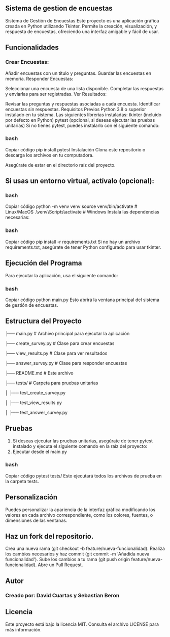 ## Sistema de gestion de encuestas
Sistema de Gestión de Encuestas
Este proyecto es una aplicación gráfica creada en Python utilizando Tkinter. Permite la creación, visualización, y respuesta de encuestas, ofreciendo una interfaz amigable y fácil de usar.

## Funcionalidades
### Crear Encuestas:

Añadir encuestas con un título y preguntas.
Guardar las encuestas en memoria.
Responder Encuestas:

Seleccionar una encuesta de una lista disponible.
Completar las respuestas y enviarlas para ser registradas.
Ver Resultados:

Revisar las preguntas y respuestas asociadas a cada encuesta.
Identificar encuestas sin respuestas.
Requisitos Previos
Python 3.8 o superior instalado en tu sistema.
Las siguientes librerías instaladas:
tkinter (incluido por defecto en Python)
pytest (opcional, si deseas ejecutar las pruebas unitarias)
Si no tienes pytest, puedes instalarlo con el siguiente comando:

### bash
Copiar código
pip install pytest
Instalación
Clona este repositorio o descarga los archivos en tu computadora.

Asegúrate de estar en el directorio raíz del proyecto.

## Si usas un entorno virtual, actívalo (opcional):

### bash
Copiar código
python -m venv venv
source venv/bin/activate  # Linux/MacOS
.\venv\Scripts\activate   # Windows
Instala las dependencias necesarias:

### bash
Copiar código
pip install -r requirements.txt
Si no hay un archivo requirements.txt, asegúrate de tener Python configurado para usar tkinter.

## Ejecución del Programa
Para ejecutar la aplicación, usa el siguiente comando:

### bash
Copiar código
python main.py
Esto abrirá la ventana principal del sistema de gestión de encuestas.

## Estructura del Proyecto

├── main.py                # Archivo principal para ejecutar la aplicación

├── create_survey.py       # Clase para crear encuestas

├── view_results.py        # Clase para ver resultados

├── answer_survey.py       # Clase para responder encuestas

├── README.md              # Este archivo

├── tests/                 # Carpeta para pruebas unitarias

│   ├── test_create_survey.py

│   ├── test_view_results.py

│   ├── test_answer_survey.py

## Pruebas
1. Si deseas ejecutar las pruebas unitarias, asegúrate de tener pytest instalado y ejecuta el siguiente comando en la raíz del proyecto:
2. Ejecutar desde el main.py

### bash
Copiar código
pytest tests/
Esto ejecutará todos los archivos de prueba en la carpeta tests.

## Personalización
Puedes personalizar la apariencia de la interfaz gráfica modificando los valores en cada archivo correspondiente, como los colores, fuentes, o dimensiones de las ventanas.

## Haz un fork del repositorio.
Crea una nueva rama (git checkout -b feature/nueva-funcionalidad).
Realiza los cambios necesarios y haz commit (git commit -m 'Añadida nueva funcionalidad').
Sube los cambios a tu rama (git push origin feature/nueva-funcionalidad).
Abre un Pull Request.  

## Autor
### Creado por: David Cuartas y Sebastian Beron

## Licencia
Este proyecto está bajo la licencia MIT. Consulta el archivo LICENSE para más información.
